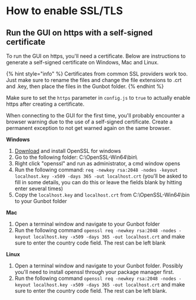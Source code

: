 # How to enable SSL/TLS

## Run the GUI on https with a self-signed certificate

To run the GUI on https, you'll need a certificate. Below are instructions to generate a self-signed certificate on Windows, Mac and Linux.

{% hint style="info" %}
Certificates from common SSL providers work too. Just make sure to rename the files and change the file extensions to .crt and .key, then place the files in the Gunbot folder.
{% endhint %}

Make sure to set the `https` parameter in `config.js` to `true` to actually enable https after creating a certificate.

When connecting to the GUI for the first time, you'll probably encounter a browser warning due to the use of a self-signed certificate. Create a permanent exception to not get warned again on the same browser.

**Windows**

1. [Download](https://slproweb.com/products/Win32OpenSSL.html) and install OpenSSL for windows
2. Go to the following folder: C:\OpenSSL-Win64\bin\
3. Right click "openssl" and run as administrator, a cmd window opens
4. Run the following command: `req -newkey rsa:2048 -nodes -keyout localhost.key -x509 -days 365 -out localhost.crt` \(you'll be asked to fill in some details, you can do this or leave the fields blank by hitting enter several times\)
5. Copy the `localhost.key` and `localhost.crt` from C:\OpenSSL-Win64\bin to your Gunbot folder

**Mac**

1. Open a terminal window and navigate to your Gunbot folder
2. Run the following command `openssl req -newkey rsa:2048 -nodes -keyout localhost.key -x509 -days 365 -out localhost.crt` and make sure to enter the country code field. The rest can be left blank

**Linux**

1. Open a terminal window and navigate to your Gunbot folder. Possibly you'll need to install openssl through your package manager first.
2. Run the following command `openssl req -newkey rsa:2048 -nodes -keyout localhost.key -x509 -days 365 -out localhost.crt` and make sure to enter the country code field. The rest can be left blank.

